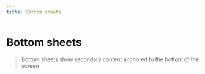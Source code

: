 ```yaml
---
title: Bottom sheets
---
```


# Bottom sheets

> Bottom sheets show secondary content anchored to the bottom of the screen
